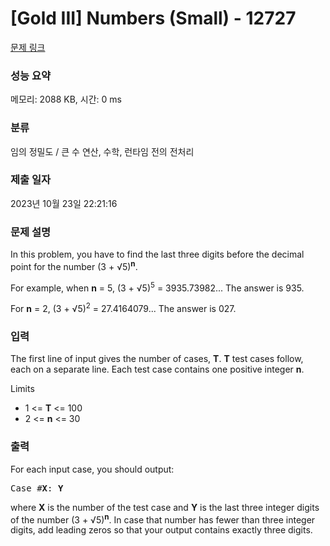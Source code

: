 # [Gold III] Numbers (Small) - 12727 

[문제 링크](https://www.acmicpc.net/problem/12727) 

### 성능 요약

메모리: 2088 KB, 시간: 0 ms

### 분류

임의 정밀도 / 큰 수 연산, 수학, 런타임 전의 전처리

### 제출 일자

2023년 10월 23일 22:21:16

### 문제 설명

<p>In this problem, you have to find the last three digits before the decimal point for the number (3 + √5)<sup><strong>n</strong></sup>.</p>

<p>For example, when <strong>n</strong> = 5, (3 + √5)<sup>5</sup> = 3935.73982... The answer is 935.</p>

<p>For <strong>n</strong> = 2, (3 + √5)<sup>2</sup> = 27.4164079... The answer is 027.</p>

### 입력 

 <p>The first line of input gives the number of cases, <strong>T</strong>. <strong>T</strong> test cases follow, each on a separate line. Each test case contains one positive integer <strong>n</strong>.</p>

<p>Limits</p>

<ul>
	<li>1 <= <strong>T</strong> <= 100</li>
	<li>2 <= <strong>n</strong> <= 30</li>
</ul>

### 출력 

 <p>For each input case, you should output:</p>

<pre>Case #<strong>X</strong>: <strong>Y</strong></pre>

<p>where <strong>X</strong> is the number of the test case and <strong>Y</strong> is the last three integer digits of the number (3 + √5)<sup><strong>n</strong></sup>. In case that number has fewer than three integer digits, add leading zeros so that your output contains exactly three digits.</p>

